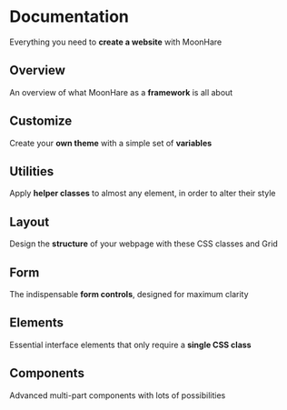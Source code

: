 # Documentation

Everything you need to  **create a website**  with MoonHare

## Overview

An overview of what MoonHare as a  **framework**  is all about

## Customize

Create your  **own theme**  with a simple set of  **variables**

## Utilities

Apply  **helper classes**  to almost any element, in order to alter their style


## Layout

Design the  **structure**  of your webpage with these CSS classes and Grid


## Form

The indispensable  **form controls**, designed for maximum clarity


## Elements

Essential interface elements that only require a  **single CSS class**


## Components

Advanced multi-part components with lots of possibilities
